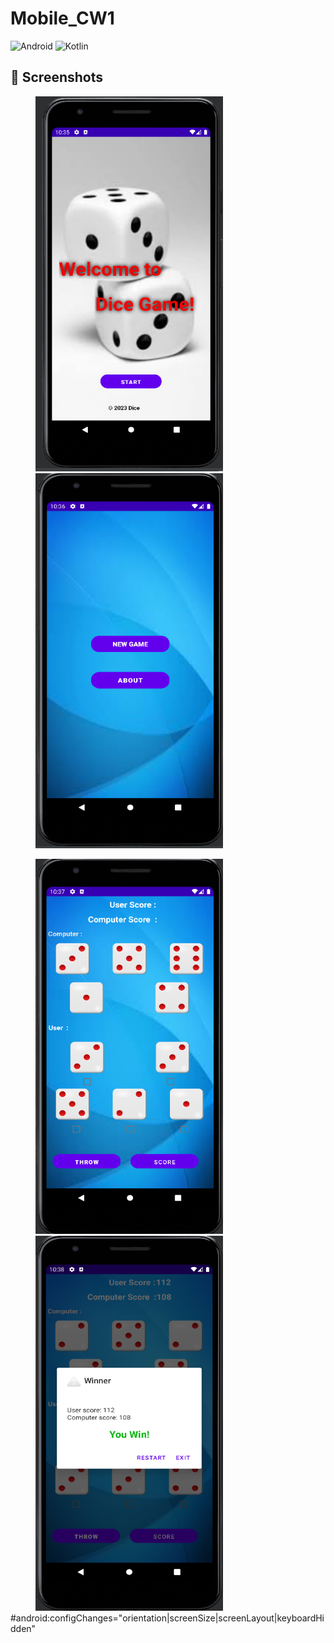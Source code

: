 # Mobile_CW1
![Android](https://img.shields.io/badge/Platform-Android-green.svg)
![Kotlin](https://img.shields.io/badge/Language-Kotlin-orange.svg) 

## 📸 Screenshots

<img src="https://github.com/pasinduwimalarathne2000/Mobile_CW1/blob/main/SS/Screenshot%202023-03-19%20223552.png" height="600" width="300" hspace="40"><img src="https://github.com/pasinduwimalarathne2000/Mobile_CW1/blob/main/SS/Screenshot%202023-03-19%20223656.png" height="600" width="300" hspace="40">

<img src="https://github.com/pasinduwimalarathne2000/Mobile_CW1/blob/main/SS/Screenshot%202023-03-19%20223754.png" height="600" width="300" hspace="40"><img src="https://github.com/pasinduwimalarathne2000/Mobile_CW1/blob/main/SS/Screenshot%202023-03-19%20223827.png" height="600" width="300" hspace="40">
#android:configChanges="orientation|screenSize|screenLayout|keyboardHidden"
